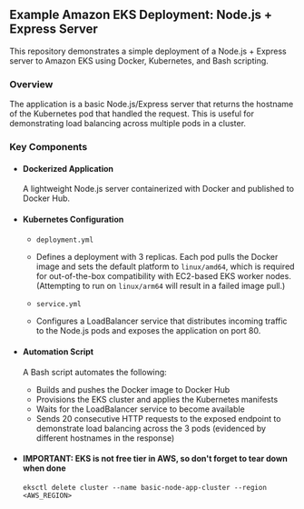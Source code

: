 ## Example Amazon EKS Deployment: Node.js + Express Server
This repository demonstrates a simple deployment of a Node.js + Express server to Amazon EKS using Docker, Kubernetes, and Bash scripting.

### Overview
The application is a basic Node.js/Express server that returns the hostname of the Kubernetes pod that handled the request. This is useful for demonstrating load balancing across multiple pods in a cluster.

### Key Components
- #### Dockerized Application
  A lightweight Node.js server containerized with Docker and published to Docker Hub.

- #### Kubernetes Configuration

  - ```deployment.yml```
  - Defines a deployment with 3 replicas. Each pod pulls the Docker image and sets the default platform to ```linux/amd64```, which is required for out-of-the-box compatibility with EC2-based EKS worker nodes. (Attempting to run on ```linux/arm64``` will result in a failed image pull.)

  - ```service.yml```
  - Configures a LoadBalancer service that distributes incoming traffic to the Node.js pods and exposes the application on port 80.

- #### Automation Script
  A Bash script automates the following:

  - Builds and pushes the Docker image to Docker Hub
  - Provisions the EKS cluster and applies the Kubernetes manifests
  - Waits for the LoadBalancer service to become available
  - Sends 20 consecutive HTTP requests to the exposed endpoint to demonstrate load balancing across the 3 pods (evidenced by different hostnames in the response)

- #### IMPORTANT: EKS is not free tier in AWS, so don't forget to tear down when done
  ```eksctl delete cluster --name basic-node-app-cluster --region <AWS_REGION>```
